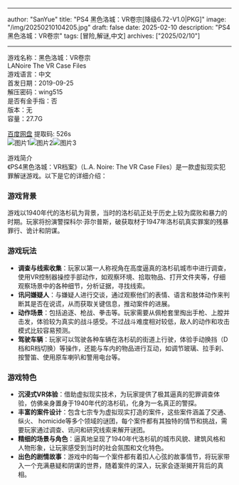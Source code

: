 
---
author: "SanYue"
title: "PS4 黑色洛城：VR卷宗[降级6.72-V1.0|PKG]"
image: "/img/20250210104205.jpg"
draft: false
date: 2025-02-10
description: "PS4 黑色洛城：VR卷宗"
tags: [冒险,解谜,中文]
archives: ["2025/02/10"]

---

游戏名称：黑色洛城：VR卷宗   
LANoire The VR Case Files    
游戏语言：中文  
首发日期：2019-09-25  
解压密码：wing515  
是否有金手指：否  
版本：无   
容量：27.7G

[百度网盘](https://pan.baidu.com/s/1Q5LOn-zSIpHF2jZg3R0Isg) 提取码: 526s  
![图片1](/img/d6ec95.jpg)![图片2](/img/b6b0b7.jpg)![图片3](/img/4f6d1a.jpg)  

游戏简介  
《PS4黑色洛城：VR档案》（L.A. Noire: The VR Case Files）是一款虚拟现实犯罪解谜游戏。以下是它的详细介绍：

### 游戏背景
游戏以1940年代的洛杉矶为背景，当时的洛杉矶正处于历史上较为腐败和暴力的时期。玩家将扮演警探科尔·菲尔普斯，破获取材于1947年洛杉矶真实罪案的残暴罪行、诡计和阴谋。

### 游戏玩法
- **调查与线索收集**：玩家以第一人称视角在高度逼真的洛杉矶城市中进行调查，使用VR控制器操控手部动作，如观察环境、拾取物品、打开文件夹等，仔细观察场景中的各种细节，分析证据，寻找线索。
- **讯问嫌疑人**：与嫌疑人进行交谈，通过观察他们的表情、语言和肢体动作来判断其是否在说谎，从而获取关键信息，推动案件的进展。
- **动作场景**：包括追逐、枪战、拳击等。玩家需要从佩枪套里掏出手枪、上膛并击发，体验较为真实的战斗感受。不过战斗难度相对较低，敌人的动作和攻击模式比较容易预测。
- **驾驶车辆**：玩家可以驾驶各种车辆在洛杉矶的街道上行驶，体验手动换挡（D档和R档切换）等操作，还能与车内的物品进行互动，如调节玻璃、拉手刹、按警笛、使用原车喇叭和警用电台等。

### 游戏特色
- **沉浸式VR体验**：借助虚拟现实技术，为玩家提供了极其逼真的犯罪调查体验，仿佛亲身置身于1940年代的洛杉矶，化身为一名真正的警探。
- **丰富的案件设计**：包含七宗专为虚拟现实打造的案件，这些案件涵盖了交通、纵火、 homicide等多个领域的谜团，每个案件都有其独特的情节和挑战，需要玩家通过调查、讯问和研究线索来解开谜团。
- **精细的场景与角色**：逼真地呈现了1940年代洛杉矶的城市风貌、建筑风格和人物形象，让玩家感受到当时的社会氛围和文化特色。
- **出色的剧情故事**：游戏中的每一个案件都有着扣人心弦的故事情节，将玩家带入一个充满悬疑和阴谋的世界，随着案件的深入，玩家会逐渐揭开背后的真相。
